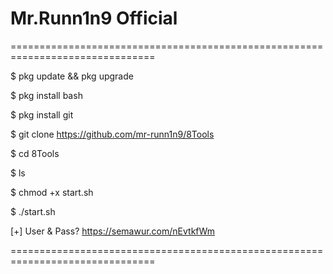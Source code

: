 # Mr.Runn1n9 Official
===============================================================================

$ pkg update && pkg upgrade

$ pkg install bash

$ pkg install git

$ git clone https://github.com/mr-runn1n9/8Tools

$ cd 8Tools

$ ls

$ chmod +x start.sh

$ ./start.sh

[+] User & Pass? https://semawur.com/nEvtkfWm

===============================================================================
